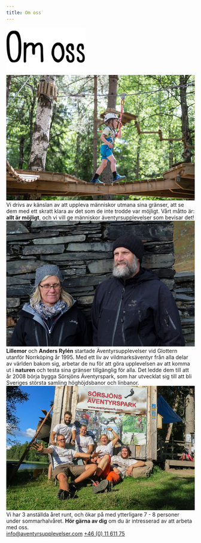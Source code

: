 ```yaml
---
title: Om oss
---
```


<div id="omossallt">
	<img src="/images/omoss.png">
<div>	
	<div>
		<img style="object-position: 65% 90%;" src="/images/beslutsamhet.jpg">
		<div class="omosstext">
			Vi drivs av känslan av att uppleva människor utmana sina gränser, att se dem med ett skratt klara av det som de inte trodde var möjligt. Vårt måtto är: <strong>allt är möjligt</strong>, och vi vill ge människor <span>äventyrsupplevelser</span> som bevisar&nbsp;det! 
		</div>
	</div>
	<div>
		<img style="object-position: 35% 35%;" src="/images/andersochlillen.jpg">
		<div class="omosstext">
			<strong>Lillemor</strong> och <strong>Anders Rylén</strong> startade <span>Äventyrsupplevelser</span> vid Glottern utanför Norrköping år 1995. Med ett liv av <span>vildmarksäventyr</span> från alla delar av världen bakom sig, arbetar de nu för att göra upplevelsen av att komma ut i <strong>naturen</strong> och testa sina gränser tillgänglig för alla. Det ledde dem till att år 2008 börja bygga Sörsjöns <span>Äventyrspark</span>, som har utvecklat sig till att bli Sveriges största samling <span>höghöjdsbanor</span> och&nbsp;linbanor. 
		</div>
	</div>
	<div>
		<img style="object-position: 35% 75%;" src="/images/employees.jpg" >
		<div class="omosstext">
			Vi har 3&nbsp;anställda året runt, och ökar på med ytterligare 7&nbsp;-&nbsp;8&nbsp;personer under <span>sommarhalvåret</span>. <strong>Hör gärna av dig</strong> om du är intresserad av att arbeta med&nbsp;oss.
			<div class="kontaktknappar">
				<a href="mailto:info@aventyrsupplevelser.com">info@aventyrsupplevelser.com</a>
				<a href="tel:+461161175">+46&nbsp;(0)&nbsp;11&nbsp;611&nbsp;75</a>
			</div>
		</div>
	</div>
</div>
</div>
  
